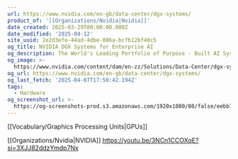```yaml
---
url: https://www.nvidia.com/en-gb/data-center/dgx-systems/
product_of: '[[Organizations/Nvidia|Nvidia]]'
date_created: 2025-03-29T00:00:00.000Z
date_modified: '2025-04-12'
site_uuid: 2e2d3efe-44ad-4dbe-806a-bcfb12bf40c5
og_title: NVIDIA DGX Systems for Enterprise AI
og_description: The World's Leading Portfolio of Purpose - Built AI Systems.
og_image: >-
  https://www.nvidia.com/content/dam/en-zz/Solutions/Data-Center/dgx-systems/dgx-family-og-social-share-image.jpg
og_url: https://www.nvidia.com/en-gb/data-center/dgx-systems/
og_last_fetch: '2025-04-07T17:50:42.194Z'
tags:
  - Hardware
og_screenshot_url: >-
  https://og-screenshots-prod.s3.amazonaws.com/1920x1080/80/false/eebb7d6830b536b214c08106c13fb38968784bdff6fa7e4a1f7718159cf9813e.jpeg
---
```































[[Vocabulary/Graphics Processing Units|GPUs]]


[[Organizations/Nvidia|NVIDIA]]
https://youtu.be/3NCn1CCOXqE?si=3XJJ82ddzYmdp7Nx